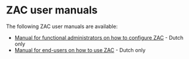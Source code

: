 # ZAC user manuals

The following ZAC user manuals are available:
- [Manual for functional administrators on how to configure ZAC](inrichting-zaakafhandelcomponent.md) - Dutch only
- [Manual for end-users on how to use ZAC](ZAC-gebruikershandleiding-v1.5.pdf) - Dutch only
